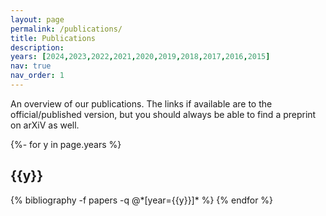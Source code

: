```yaml
---
layout: page
permalink: /publications/
title: Publications
description: 
years: [2024,2023,2022,2021,2020,2019,2018,2017,2016,2015]
nav: true
nav_order: 1
---
```

<!-- _pages/publications.md -->

An overview of our publications. The links if available are to the official/published version, but you should always be able to find a preprint on arXiV as well. 

<div class="publications">

{%- for y in page.years %}
  <h2 class="year">{{y}}</h2>
  {% bibliography -f papers -q @*[year={{y}}]* %}
{% endfor %}

</div>
